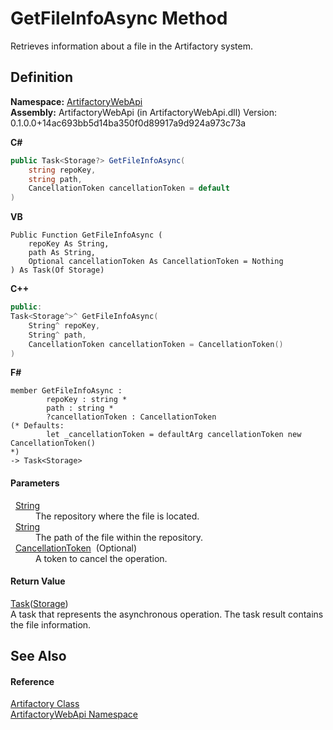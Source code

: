 # GetFileInfoAsync Method


Retrieves information about a file in the Artifactory system.



## Definition
**Namespace:** <a href="75b20af6-7197-02a5-e38f-f7b15eac4732">ArtifactoryWebApi</a>  
**Assembly:** ArtifactoryWebApi (in ArtifactoryWebApi.dll) Version: 0.1.0.0+14ac693bb5d14ba350f0d89917a9d924a973c73a

**C#**
``` C#
public Task<Storage?> GetFileInfoAsync(
	string repoKey,
	string path,
	CancellationToken cancellationToken = default
)
```
**VB**
``` VB
Public Function GetFileInfoAsync ( 
	repoKey As String,
	path As String,
	Optional cancellationToken As CancellationToken = Nothing
) As Task(Of Storage)
```
**C++**
``` C++
public:
Task<Storage^>^ GetFileInfoAsync(
	String^ repoKey, 
	String^ path, 
	CancellationToken cancellationToken = CancellationToken()
)
```
**F#**
``` F#
member GetFileInfoAsync : 
        repoKey : string * 
        path : string * 
        ?cancellationToken : CancellationToken 
(* Defaults:
        let _cancellationToken = defaultArg cancellationToken new CancellationToken()
*)
-> Task<Storage> 
```



#### Parameters
<dl><dt>  <a href="https://learn.microsoft.com/dotnet/api/system.string" target="_blank" rel="noopener noreferrer">String</a></dt><dd>The repository where the file is located.</dd><dt>  <a href="https://learn.microsoft.com/dotnet/api/system.string" target="_blank" rel="noopener noreferrer">String</a></dt><dd>The path of the file within the repository.</dd><dt>  <a href="https://learn.microsoft.com/dotnet/api/system.threading.cancellationtoken" target="_blank" rel="noopener noreferrer">CancellationToken</a>  (Optional)</dt><dd>A token to cancel the operation.</dd></dl>

#### Return Value
<a href="https://learn.microsoft.com/dotnet/api/system.threading.tasks.task-1" target="_blank" rel="noopener noreferrer">Task</a>(<a href="b1378c1d-f72c-3df8-b8d7-925781091834">Storage</a>)  
A task that represents the asynchronous operation. The task result contains the file information.

## See Also


#### Reference
<a href="214800f8-17f4-d8c7-736d-e57a039a6686">Artifactory Class</a>  
<a href="75b20af6-7197-02a5-e38f-f7b15eac4732">ArtifactoryWebApi Namespace</a>  
